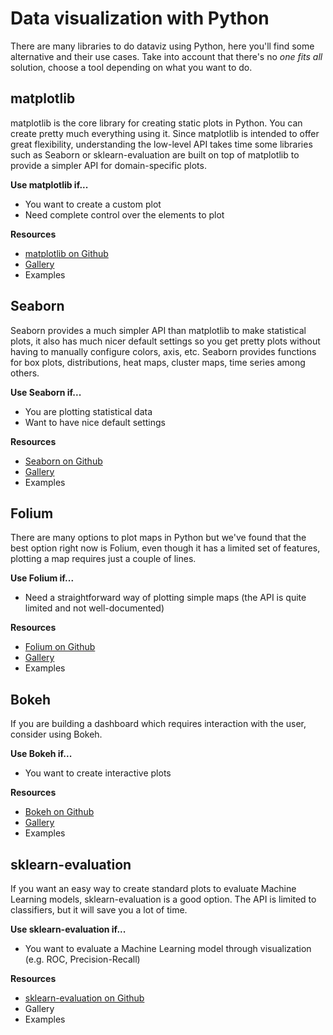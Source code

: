 # Data visualization with Python

There are many libraries to do dataviz using Python, here you'll find some alternative and their use cases. Take into account that there's no *one fits all* solution, choose a tool depending on what you want to do.

## matplotlib

matplotlib is the core library for creating static plots in Python. You can create pretty much everything using it. Since matplotlib is intended to offer great flexibility, understanding the low-level API takes time some libraries such as Seaborn or sklearn-evaluation are built on top of matplotlib to provide a simpler API for domain-specific plots.

**Use matplotlib if...**

*   You want to create a custom plot
*   Need complete control over the elements to plot

**Resources**

*   [matplotlib on Github](https://github.com/matplotlib/matplotlib)
*   [Gallery](http://matplotlib.org/gallery.html)
*   Examples

## Seaborn

Seaborn provides a much simpler API than matplotlib to make statistical plots, it also has much nicer default settings so you get pretty plots without having to manually configure colors, axis, etc. Seaborn provides functions for box plots, distributions, heat maps, cluster maps, time series among others.

**Use Seaborn if...**

-   You are plotting statistical data
-   Want to have nice default settings

**Resources**

-   [Seaborn on Github](https://github.com/mwaskom/seaborn)
-   [Gallery](http://stanford.edu/~mwaskom/software/seaborn/examples/index.html)
-   Examples

## Folium

There are many options to plot maps in Python but we've found that the best option right now is Folium, even though it has a limited set of features, plotting a map requires just a couple of lines.

**Use Folium if...**

-   Need a straightforward way of plotting simple maps (the API is quite limited and not well-documented)

**Resources**

-   [Folium on Github](https://github.com/python-visualization/folium)
-   [Gallery](http://nbviewer.jupyter.org/github/python-visualization/folium/tree/master/examples/)
-   Examples

## Bokeh 

If you are building a dashboard which requires interaction with the user, consider using Bokeh.

**Use Bokeh if...**

-   You want to create interactive plots

**Resources**

-   [Bokeh on Github](https://github.com/bokeh/bokeh)
-   [Gallery](http://bokeh.pydata.org/en/latest/docs/gallery.html)
-   Examples



## sklearn-evaluation

If you want an easy way to create standard plots to evaluate Machine Learning models, sklearn-evaluation is a good option. The API is limited to classifiers, but it will save you a lot of time. 

**Use sklearn-evaluation if...**

-   You want to evaluate a Machine Learning model through visualization (e.g. ROC, Precision-Recall)

**Resources**

-   [sklearn-evaluation on Github](https://github.com/edublancas/sklearn-evaluation)
-   Gallery
-   Examples


